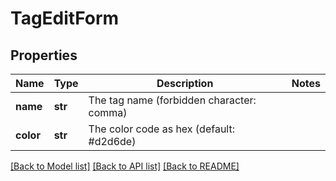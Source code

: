 # TagEditForm

## Properties
Name | Type | Description | Notes
------------ | ------------- | ------------- | -------------
**name** | **str** | The tag name (forbidden character: comma) | 
**color** | **str** | The color code as hex (default: #d2d6de) | 

[[Back to Model list]](../README.md#documentation-for-models) [[Back to API list]](../README.md#documentation-for-api-endpoints) [[Back to README]](../README.md)


